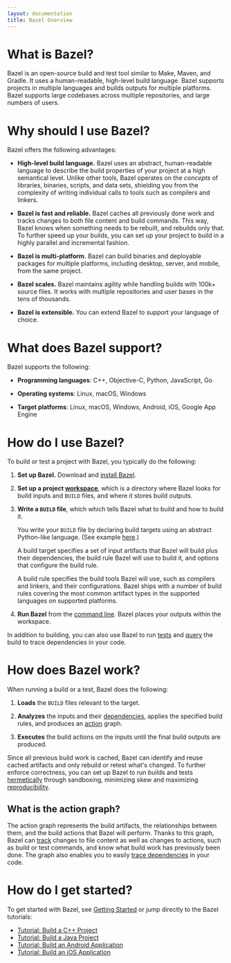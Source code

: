 ```yaml
---
layout: documentation
title: Bazel Overview
---
```


# What is Bazel?

Bazel is an open-source build and test tool similar to Make, Maven, and Gradle.
It uses a human-readable, high-level build language. Bazel supports projects in
multiple languages and builds outputs for multiple platforms. Bazel supports
large codebases across multiple repositories, and large numbers of users.


# Why should I use Bazel?

Bazel offers the following advantages:

*   **High-level build language.** Bazel uses an abstract, human-readable
    language to describe the build properties of your project at a high
    semantical level. Unlike other tools, Bazel operates on the *concepts*
    of libraries, binaries, scripts, and data sets, shielding you from the
    complexity of writing individual calls to tools such as compilers and
    linkers.

*   **Bazel is fast and reliable.** Bazel caches all previously done work and
    tracks changes to both file content and build commands. This way, Bazel
    knows when something needs to be rebuilt, and rebuilds only that. To further
    speed up your builds, you can set up your project to build in a  highly
    parallel and incremental fashion.

*   **Bazel is multi-platform.** Bazel can build binaries and deployable
    packages for multiple platforms, including desktop, server, and mobile,
    from the same project.

*   **Bazel scales.** Bazel maintains agility while handling builds with 100k+
    source files. It works with multiple repositories and user bases in the tens
    of thousands.

*   **Bazel is extensible.** You can extend Bazel to support your language of
    choice.


# What does Bazel support?

Bazel supports the following:

*  **Programming languages**: C++, Objective-C, Python, JavaScript, Go

*  **Operating systems**: Linux, macOS, Windows

*  **Target platforms**: Linux, macOS, Windows, Android, iOS, Google App Engine


# How do I use Bazel?

To build or test a project with Bazel, you typically do the following:

1.  **Set up Bazel.** Download and [install Bazel](https://docs.bazel.build/versions/master/install.html).

2.  **Set up a project [workspace](https://docs.bazel.build/versions/master/tutorial/workspace.html)**,
    which is a directory where Bazel looks for build inputs and `BUILD` files,
    and where it stores build outputs.

3.  **Write a `BUILD` file**, which which tells Bazel what to build and how to
    build it.

    You write your `BUILD` file by declaring build targets using an abstract
    Python-like language. (See example [here](https://github.com/bazelbuild/bazel/blob/master/examples/cpp/BUILD).)

    A build target specifies a set of input artifacts that Bazel will build plus
    their dependencies, the build rule Bazel will use to build it, and options
    that configure the build rule.

    A build rule specifies the build tools Bazel will use, such as compilers and
    linkers, and their configurations. Bazel ships with a number of build rules
    covering the most common artifact types in the supported languages on
    supported platforms.

4. **Run Bazel** from the [command line](https://docs.bazel.build/versions/master/command-line-reference.html).
   Bazel places your outputs within the workspace.

In addition to building, you can also use Bazel to run [tests](https://docs.bazel.build/versions/master/test-encyclopedia.html)
and [query](https://docs.bazel.build/versions/master/query-how-to.html) the
build to trace dependencies in your code.


# How does Bazel work?

When running a build or a test, Bazel does the following:

1.  **Loads** the `BUILD` files relevant to the target.

2.  **Analyzes** the inputs and their [dependencies](https://docs.bazel.build/versions/master/build-ref.html#dependencies),
    applies the specified build rules, and produces an [action](https://docs.bazel.build/versions/master/skylark/concepts.html#evaluation-model)
    graph.

3.  **Executes** the build actions on the inputs until the final build outputs
    are produced.

Since all previous build work is cached, Bazel can identify and reuse cached
artifacts and only rebuild or retest what's changed. To further enforce
correctness, you can set up Bazel to run builds and tests [hermetically](https://docs.bazel.build/versions/master/bazel-user-manual.html#sandboxing)
through sandboxing, minimizing skew and maximizing [reproducibility](https://docs.bazel.build/versions/master/bazel-user-manual.html#correctness).


## What is the action graph?

The action graph represents the build artifacts, the relationships between them,
and the build actions that Bazel will perform. Thanks to this graph, Bazel can
[track](https://docs.bazel.build/versions/master/bazel-user-manual.html#build-consistency-and-incremental-builds)
changes to file content as well as changes to actions, such as build or test
commands, and know what build work has previously been done. The graph also
enables you to easily [trace dependencies](https://docs.bazel.build/versions/master/query-how-to.html)
in your code.


# How do I get started?

To get started with Bazel, see [Getting Started](https://docs.bazel.build/versions/master/getting-started.html)
or jump directly to the Bazel tutorials:

*   [Tutorial: Build a C++ Project](https://docs.bazel.build/versions/master/tutorial/cpp.html)
*   [Tutorial: Build a Java Project](https://docs.bazel.build/versions/master/tutorial/java.html)
*   [Tutorial: Build an Android Application](https://docs.bazel.build/versions/master/tutorial/android-app.html)
*   [Tutorial: Build an iOS Application](https://docs.bazel.build/versions/master/tutorial/ios-app.html)
